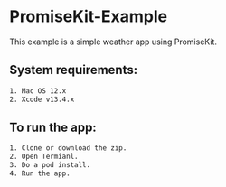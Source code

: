 # PromiseKit-Example
This example is a simple weather app using PromiseKit.

## System requirements:
```sh
1. Mac OS 12.x 
2. Xcode v13.4.x
```

## To run the app:
```sh
1. Clone or download the zip.
2. Open Termianl.
3. Do a pod install.
4. Run the app.

```
